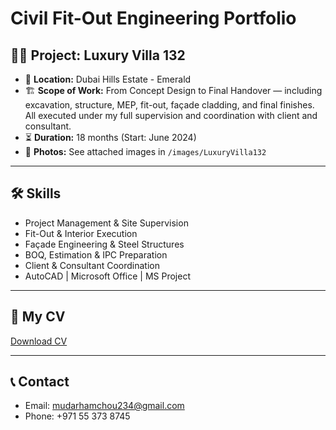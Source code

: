 
# Civil Fit-Out Engineering Portfolio

## 👷‍♂️ Project: Luxury Villa 132

- 📍 **Location:** Dubai Hills Estate - Emerald
- 🏗️ **Scope of Work:** From Concept Design to Final Handover — including excavation, structure, MEP, fit-out, façade cladding, and final finishes. All executed under my full supervision and coordination with client and consultant.
- ⏳ **Duration:** 18 months (Start: June 2024)
- 📸 **Photos:** See attached images in `/images/LuxuryVilla132`

---

## 🛠️ Skills

- Project Management & Site Supervision
- Fit-Out & Interior Execution
- Façade Engineering & Steel Structures
- BOQ, Estimation & IPC Preparation
- Client & Consultant Coordination
- AutoCAD | Microsoft Office | MS Project

---

## 📄 My CV

[Download CV](CV-MudarHamchou.pdf)

---

## 📞 Contact

- Email: mudarhamchou234@gmail.com
- Phone: +971 55 373 8745
